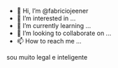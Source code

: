 - 👋 Hi, I’m @fabriciojeener
- 👀 I’m interested in ...
- 🌱 I’m currently learning ...
- 💞️ I’m looking to collaborate on ...
- 📫 How to reach me ...

<!---
fabriciojeener/fabriciojeener is a ✨ special ✨ repository because its `README.md` (this file) appears on your GitHub profile.
You can click the Preview link to take a look at your changes.
--->
sou  muito legal e inteligente 
